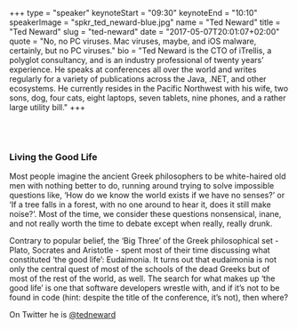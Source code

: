 +++
type         = "speaker"
keynoteStart = "09:30"
keynoteEnd   = "10:10"
speakerImage = "spkr_ted_neward-blue.jpg"
name         = "Ted Neward"
title        = "Ted Neward"
slug         = "ted-neward"
date         = "2017-05-07T20:01:07+02:00"
quote        = "No, no PC viruses. Mac viruses, maybe, and iOS malware, certainly, but no PC viruses."
bio          = "Ted Neward is the CTO of iTrellis, a polyglot consultancy, and is an industry professional of twenty years’ experience. He speaks at conferences all over the world and writes regularly for a variety of publications across the Java, .NET, and other ecosystems. He currently resides in the Pacific Northwest with his wife, two sons, dog, four cats, eight laptops, seven tablets, nine phones, and a rather large utility bill."
+++

<br/>
<br/>

### Living the Good Life

Most people imagine the ancient Greek philosophers to be white-haired old men with nothing better to do, running around trying to solve impossible questions like, ‘How do we know the world exists if we have no senses?’ or ‘If a tree falls in a forest, with no one around to hear it, does it still make noise?’. Most of the time, we consider these questions nonsensical, inane, and not really worth the time to debate except when really, really drunk.

Contrary to popular belief, the ‘Big Three’ of the Greek philosophical set - Plato, Socrates and Aristotle - spent most of their time discussing what constituted ‘the good life’: Eudaimonia. It turns out that eudaimonia is not only the central quest of most of the schools of the dead Greeks but of most of the rest of the world, as well. The search for what makes up ‘the good life’ is one that software developers wrestle with, and if it’s not to be found in code (hint: despite the title of the conference, it’s not), then where?

On Twitter he is [@tedneward](https://twitter.com/tedneward)
